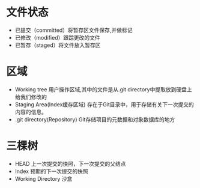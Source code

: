 # 文件状态
- 已提交（committed）将暂存区文件保存,并做标记
- 已修改（modified）跟踪更改的文件
- 已暂存（staged）将文件放入暂存区

# 区域
- Working tree 用户操作区域,其中的文件是从.git directory中提取放到硬盘上给我们修改的
- Staging Area(Index缓存区域) 存在于Git目录中，用于存储有关下一次提交的内容的信息。
- .git directory(Repository) Git存储项目的元数据和对象数据库的地方

# 三棵树
- HEAD 上一次提交的快照，下一次提交的父结点
- Index 预期的下一次提交的快照
- Working Directory 沙盒